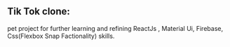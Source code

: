 ## Tik Tok clone: 

pet project for further learning and refining ReactJs , Material Ui, Firebase, Css(Flexbox Snap Factionality) skills.
